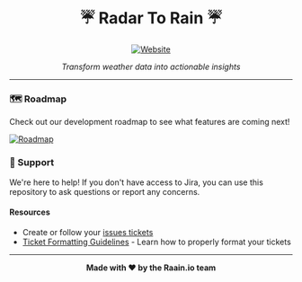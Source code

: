 <div align="center">

# ☔ Radar To Rain ☔

[![Website](https://img.shields.io/badge/Website-radartorain.com-blue?style=for-the-badge&logo=globe)](https://radartorain.com)

*Transform weather data into actionable insights*

</div>

---

### 🗺️ Roadmap

Check out our development roadmap to see what features are coming next!

[![Roadmap](https://img.shields.io/badge/View-Roadmap-green?style=flat-square&logo=github)](https://github.com/orgs/raainio/projects/1)

### 🤝 Support

We're here to help! If you don't have access to Jira, you can use this repository to ask questions or report any concerns.

#### Resources

- Create or follow your [issues tickets](https://github.com/raainio/radartorain/issues)
- [Ticket Formatting Guidelines](https://github.com/raainio/radartorain/wiki/ticket-format) - Learn how to properly format your tickets

---

<div align="center">

**Made with ❤️ by the Raain.io team**

</div>
